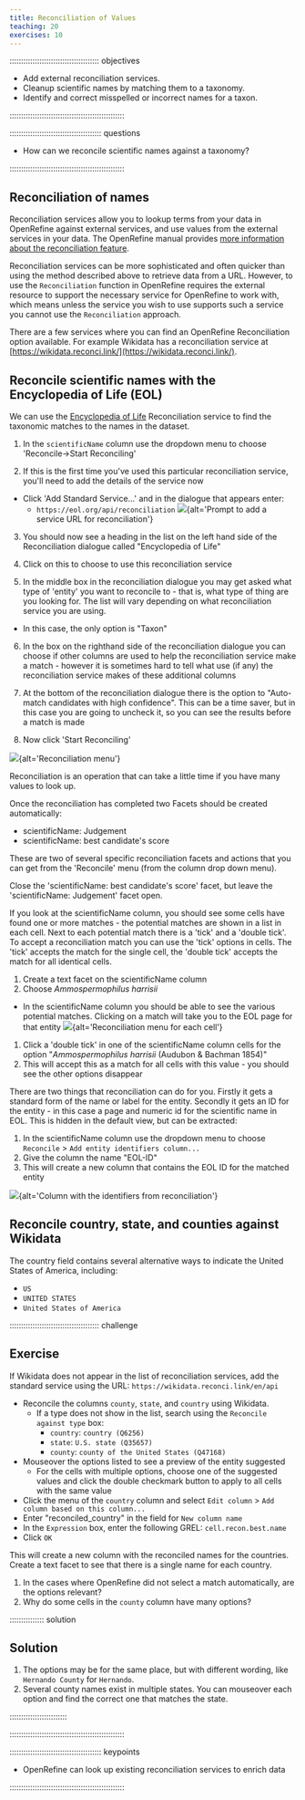 ```yaml
---
title: Reconciliation of Values
teaching: 20
exercises: 10
---
```


::::::::::::::::::::::::::::::::::::::: objectives

- Add external reconciliation services.
- Cleanup scientific names by matching them to a taxonomy.
- Identify and correct misspelled or incorrect names for a taxon.

::::::::::::::::::::::::::::::::::::::::::::::::::

:::::::::::::::::::::::::::::::::::::::: questions

- How can we reconcile scientific names against a taxonomy?

::::::::::::::::::::::::::::::::::::::::::::::::::

## Reconciliation of names

Reconciliation services allow you to lookup terms from your data in OpenRefine against external services, and use values from the external services in your data. The OpenRefine manual provides [more information about the reconciliation feature](https://docs.openrefine.org/manual/reconciling).

Reconciliation services can be more sophisticated and often quicker than using the method described above to retrieve data from a URL. However, to use the `Reconciliation` function in OpenRefine requires the external resource to support the necessary service for OpenRefine to work with, which means unless the service you wish to use supports such a service you cannot use the `Reconciliation` approach.

There are a few services where you can find an OpenRefine Reconciliation option available. For example Wikidata has a reconciliation service at [https://wikidata.reconci.link/](https://wikidata.reconci.link/).

## Reconcile scientific names with the Encyclopedia of Life (EOL)

We can use the [Encyclopedia of Life](https://eol.org/) Reconciliation service to find the taxonomic matches to the names in the dataset.

1. In the `scientificName` column use the dropdown menu to choose 'Reconcile->Start Reconciling'

2. If this is the first time you've used this particular reconciliation service, you'll need to add the details of the service now
  
  - Click 'Add Standard Service...' and in the dialogue that appears enter:
    - `https://eol.org/api/reconciliation`
      ![](fig/or362-reconcile-add.png){alt='Prompt to add a service URL for reconciliation'}

3. You should now see a heading in the list on the left hand side of the Reconciliation dialogue called "Encyclopedia of Life"

4. Click on this to choose to use this reconciliation service

5. In the middle box in the reconciliation dialogue you may get asked what type of 'entity' you want to reconcile to - that is, what type of thing are you looking for. The list will vary depending on what reconciliation service you are using.
  
  - In this case, the only option is "Taxon"

6. In the box on the righthand side of the reconciliation dialogue you can choose if other columns are used to help the reconciliation service make a match - however it is sometimes hard to tell what use (if any) the reconciliation service makes of these additional columns

7. At the bottom of the reconciliation dialogue there is the option to "Auto-match candidates with high confidence". This can be a time saver, but in this case you are going to uncheck it, so you can see the results before a match is made

8. Now click 'Start Reconciling'
  
  ![](fig/or362-reconcile.png){alt='Reconciliation menu'}

Reconciliation is an operation that can take a little time if you have many values to look up.

Once the reconciliation has completed two Facets should be created automatically:

- scientificName: Judgement
- scientificName: best candidate's score

These are two of several specific reconciliation facets and actions that you can get from the 'Reconcile' menu (from the column drop down menu).

Close the 'scientificName: best candidate's score' facet, but leave the 'scientificName: Judgement' facet open.

If you look at the scientificName column, you should see some cells have found one or more matches - the potential matches are shown in a list in each cell. Next to each potential match there is a 'tick' and a 'double tick'. To accept a reconciliation match you can use the 'tick' options in cells. The 'tick' accepts the match for the single cell, the 'double tick' accepts the match for all identical cells.

1. Create a text facet on the scientificName column
2. Choose *Ammospermophilus harrisii*

- In the scientificName column you should be able to see the various potential matches. Clicking on a match will take you to the EOL page for that entity
  ![](fig/or372-reconcile-results.png){alt='Reconciliation menu for each cell'}

1. Click a 'double tick' in one of the scientificName column cells for the option "*Ammospermophilus harrisii* (Audubon \& Bachman 1854)"
2. This will accept this as a match for all cells with this value - you should see the other options disappear

There are two things that reconciliation can do for you. Firstly it gets a standard form of the name or label for the entity. Secondly it gets an ID for the entity - in this case a page and numeric id for the scientific name in EOL. This is hidden in the default view, but can be extracted:

1. In the scientificName column use the dropdown menu to choose `Reconcile` > `Add entity identifiers column...`
2. Give the column the name "EOL-ID"
3. This will create a new column that contains the EOL ID for the matched entity

![](fig/or362-reconcile-id.png){alt='Column with the identifiers from reconciliation'}

## Reconcile country, state, and counties against Wikidata

The country field contains several alternative ways to indicate the United States of America, including:

- `US`
- `UNITED STATES`
- `United States of America`

:::::::::::::::::::::::::::::::::::::::  challenge

## Exercise

If Wikidata does not appear in the list of reconciliation services, add the standard service using the URL: `https://wikidata.reconci.link/en/api`

- Reconcile the columns `county`, `state`, and `country` using Wikidata.
  - If a type does not show in the list, search using the `Reconcile against type` box:
    - `country`: `country (Q6256)`
    - `state`: `U.S. state (Q35657)`
    - `county`: `county of the United States (Q47168)`
- Mouseover the options listed to see a preview of the entity suggested
  - For the cells with multiple options, choose one of the suggested values and click the double checkmark button to apply to all cells with the same value
- Click the menu of the `country` column and select `Edit column` > `Add column based on this column...`
- Enter "reconciled\_country" in the field for `New column name`
- In the `Expression` box, enter the following GREL: `cell.recon.best.name`
- Click `OK`

This will create a new column with the reconciled names for the countries. Create a text facet to see that there is a single name for each country.

1. In the cases where OpenRefine did not select a match automatically, are the options relevant?
2. Why do some cells in the `county` column have many options?

:::::::::::::::  solution

## Solution

1. The options may be for the same place, but with different wording, like `Hernando County` for `Hernando`.
2. Several county names exist in multiple states. You can mouseover each option and find the correct one that matches the state.

:::::::::::::::::::::::::

::::::::::::::::::::::::::::::::::::::::::::::::::

:::::::::::::::::::::::::::::::::::::::: keypoints

- OpenRefine can look up existing reconciliation services to enrich data

::::::::::::::::::::::::::::::::::::::::::::::::::


